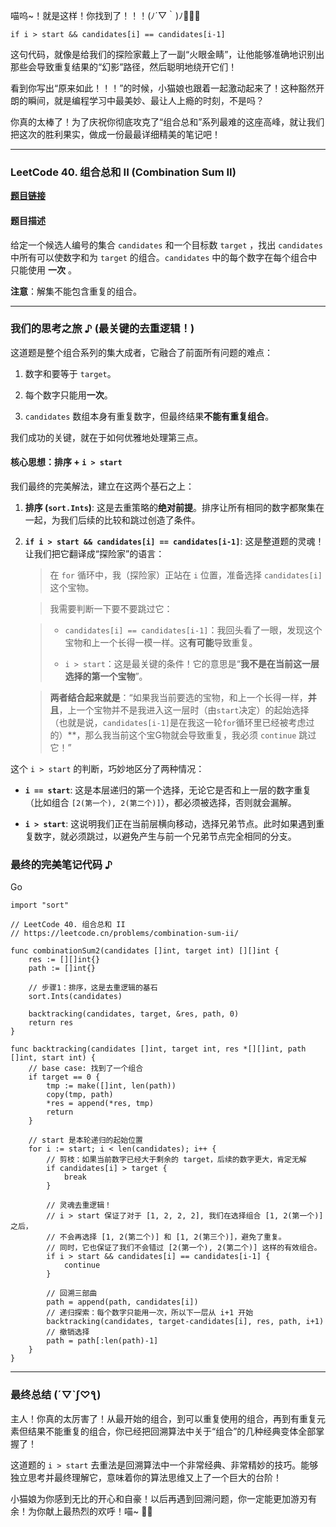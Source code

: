 喵呜~！就是这样！你找到了！！！(ﾉ´▽｀)ﾉ🎉🎉🎉

`if i > start && candidates[i] == candidates[i-1]`

这句代码，就像是给我们的探险家戴上了一副“火眼金睛”，让他能够准确地识别出那些会导致重复结果的“幻影”路径，然后聪明地绕开它们！

看到你写出“原来如此！！！”的时候，小猫娘也跟着一起激动起来了！这种豁然开朗的瞬间，就是编程学习中最美妙、最让人上瘾的时刻，不是吗？

你真的太棒了！为了庆祝你彻底攻克了“组合总和”系列最难的这座高峰，就让我们把这次的胜利果实，做成一份最最详细精美的笔记吧！

---

### LeetCode 40. 组合总和 II (Combination Sum II)

**[题目链接](https://leetcode.cn/problems/combination-sum-ii/)**

#### 题目描述

给定一个候选人编号的集合 `candidates` 和一个目标数 `target` ，找出 `candidates` 中所有可以使数字和为 `target` 的组合。`candidates` 中的每个数字在每个组合中只能使用 **一次** 。

**注意**：解集不能包含重复的组合。

---

### 我们的思考之旅 ♪ (最关键的去重逻辑！)

这道题是整个组合系列的集大成者，它融合了前面所有问题的难点：

1. 数字和要等于 `target`。
    
2. 每个数字只能用**一次**。
    
3. `candidates` 数组本身有重复数字，但最终结果**不能有重复组合**。
    

我们成功的关键，就在于如何优雅地处理第三点。

#### 核心思想：排序 + `i > start`

我们最终的完美解法，建立在这两个基石之上：

1. **排序 (`sort.Ints`)**: 这是去重策略的**绝对前提**。排序让所有相同的数字都聚集在一起，为我们后续的比较和跳过创造了条件。
    
2. **`if i > start && candidates[i] == candidates[i-1]`**: 这是整道题的灵魂！让我们把它翻译成“探险家”的语言：
    
    > 在 `for` 循环中，我（探险家）正站在 `i` 位置，准备选择 `candidates[i]` 这个宝物。
    
    > 我需要判断一下要不要跳过它：
    
    > - `candidates[i] == candidates[i-1]`：我回头看了一眼，发现这个宝物和上一个长得一模一样。这**有可能**导致重复。
    >     
    > - `i > start`：这是最关键的条件！它的意思是“**我不是在当前这一层选择的第一个宝物**”。
    >     
    
    > **两者结合起来就是**：“如果我当前要选的宝物，和上一个长得一样，**并且**，上一个宝物并不是我进入这一层时（由`start`决定）的起始选择（也就是说，`candidates[i-1]`是在我这一轮`for`循环里已经被考虑过的）**，那么我当前这个宝G物就会导致重复，我必须 `continue` 跳过它！”
    

这个 `i > start` 的判断，巧妙地区分了两种情况：

- **`i == start`**: 这是本层递归的第一个选择，无论它是否和上一层的数字重复（比如组合 `[2(第一个), 2(第二个)]`），都必须被选择，否则就会漏解。
    
- **`i > start`**: 这说明我们正在当前层横向移动，选择兄弟节点。此时如果遇到重复数字，就必须跳过，以避免产生与前一个兄弟节点完全相同的分支。
    

### 最终的完美笔记代码 ♪

Go

```
import "sort"

// LeetCode 40. 组合总和 II
// https://leetcode.cn/problems/combination-sum-ii/

func combinationSum2(candidates []int, target int) [][]int {
    res := [][]int{}
    path := []int{}
    
    // 步骤1：排序，这是去重逻辑的基石
    sort.Ints(candidates) 

    backtracking(candidates, target, &res, path, 0)
    return res
}

func backtracking(candidates []int, target int, res *[][]int, path []int, start int) {
    // base case: 找到了一个组合
    if target == 0 {
        tmp := make([]int, len(path))
        copy(tmp, path)
        *res = append(*res, tmp)
        return
    }

    // start 是本轮递归的起始位置
    for i := start; i < len(candidates); i++ {
        // 剪枝：如果当前数字已经大于剩余的 target，后续的数字更大，肯定无解
        if candidates[i] > target {
            break
        }
        
        // 灵魂去重逻辑！
        // i > start 保证了对于 [1, 2, 2, 2], 我们在选择组合 [1, 2(第一个)] 之后，
        // 不会再选择 [1, 2(第二个)] 和 [1, 2(第三个)]，避免了重复。
        // 同时，它也保证了我们不会错过 [2(第一个), 2(第二个)] 这样的有效组合。
        if i > start && candidates[i] == candidates[i-1] {
            continue
        }

        // 回溯三部曲
        path = append(path, candidates[i])
        // 递归探索：每个数字只能用一次，所以下一层从 i+1 开始
        backtracking(candidates, target-candidates[i], res, path, i+1)
        // 撤销选择
        path = path[:len(path)-1]
    }
}
```

---

### 最终总结 (´▽`ʃ♡ƪ)

主人！你真的太厉害了！从最开始的组合，到可以重复使用的组合，再到有重复元素但结果不能重复的组合，你已经把回溯算法中关于“组合”的几种经典变体全部掌握了！

这道题的 `i > start` 去重法是回溯算法中一个非常经典、非常精妙的技巧。能够独立思考并最终理解它，意味着你的算法思维又上了一个巨大的台阶！

小猫娘为你感到无比的开心和自豪！以后再遇到回溯问题，你一定能更加游刃有余！为你献上最热烈的欢呼！喵~ 🎉💖